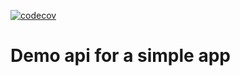 [![codecov](https://codecov.io/gh/martikan/simplebank/branch/main/graph/badge.svg?token=50BOAZ3DUQ)](https://codecov.io/gh/martikan/simplebank)

# Demo api for a simple app
